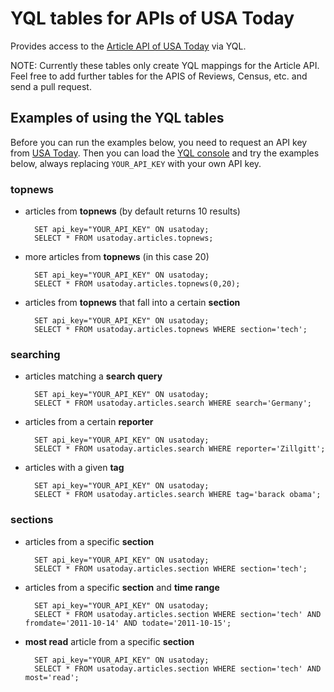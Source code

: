 # YQL tables for APIs of USA Today

Provides access to the [Article API of USA Today][usatoday] via YQL.

NOTE: 
Currently these tables only create YQL mappings for the Article API.
Feel free to add further tables for the APIS of Reviews, Census, etc.
and send a pull request.

## Examples of using the YQL tables

Before you can run the examples below, you need to request an API key from [USA Today][usatoday].
Then you can load the [YQL console][console] and try the examples below, always replacing
`YOUR_API_KEY` with your own API key.

### topnews

* articles from **topnews** (by default returns 10 results)

		SET api_key="YOUR_API_KEY" ON usatoday;
		SELECT * FROM usatoday.articles.topnews;
	
* more articles from **topnews** (in this case 20)

		SET api_key="YOUR_API_KEY" ON usatoday;
		SELECT * FROM usatoday.articles.topnews(0,20);

* articles from **topnews** that fall into a certain **section**

		SET api_key="YOUR_API_KEY" ON usatoday;
		SELECT * FROM usatoday.articles.topnews WHERE section='tech';

### searching

* articles matching a **search query**

		SET api_key="YOUR_API_KEY" ON usatoday;
		SELECT * FROM usatoday.articles.search WHERE search='Germany';
	
* articles from a certain **reporter**

		SET api_key="YOUR_API_KEY" ON usatoday;
		SELECT * FROM usatoday.articles.search WHERE reporter='Zillgitt';	

* articles with a given **tag**

		SET api_key="YOUR_API_KEY" ON usatoday;
		SELECT * FROM usatoday.articles.search WHERE tag='barack obama';

### sections

* articles from a specific **section**

		SET api_key="YOUR_API_KEY" ON usatoday;
		SELECT * FROM usatoday.articles.section WHERE section='tech';

* articles from a specific **section** and **time range**

		SET api_key="YOUR_API_KEY" ON usatoday;
		SELECT * FROM usatoday.articles.section WHERE section='tech' AND fromdate='2011-10-14' AND todate='2011-10-15';

* **most read** article from a specific **section**

		SET api_key="YOUR_API_KEY" ON usatoday;
		SELECT * FROM usatoday.articles.section WHERE section='tech' AND most='read';


[usatoday]: http://developer.usatoday.com
[console]: http://yhoo.it/usatoday_yql
